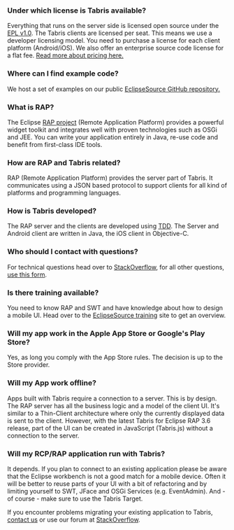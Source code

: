 ### Under which license is Tabris available?

Everything that runs on the server side is licensed open source under the [EPL v1.0](https://eclipse.org/org/documents/epl-v10.php). The Tabris clients are licensed per seat. This means we use a developer licensing model. You need to purchase a license for each client platform (Android/iOS). We also offer an enterprise source code license for a flat fee. [Read more about pricing here.](https://eclipsesource.com/en/products/tabris/pricing/)

### Where can I find example code?

We host a set of examples on our public [EclipseSource GitHub repository.](https://github.com/eclipsesource/tabris-demos)

### What is RAP?

The Eclipse [RAP project](https://eclipse.org/rap/) (Remote Application Platform) provides a powerful widget toolkit and integrates well with proven technologies such as OSGi and JEE. You can write your application entirely in Java, re-use code and benefit from first-class IDE tools.

### How are RAP and Tabris related?

RAP (Remote Application Platform) provides the server part of Tabris. It communicates using a JSON based protocol to support clients for all kind of platforms and programming languages.

### How is Tabris developed?

The RAP server and the clients are developed using [TDD](https://en.wikipedia.org/wiki/Test-driven_development). The Server and Android client are written in Java, the iOS client in Objective-C.

### Who should I contact with questions?

For technical questions head over to [StackOverflow](https://stackoverflow.com/search?q=tabris), for all other questions, [use this form](https://eclipsesource.com/about/contact-us/).

### Is there training available?

You need to know RAP and SWT and have knowledge about how to design a mobile UI. Head over to the [EclipseSource training](https://eclipsesource.com/services/training/) site to get an overview.

### Will my app work in the Apple App Store or Google's Play Store?

Yes, as long you comply with the App Store rules. The decision is up to the Store provider.

### Will my App work offline?

Apps built with Tabris require a connection to a server. This is by design. The RAP server has all the business logic and a model of the client UI. It's similar to a Thin-Client architecture where only the currently displayed data is sent to the client. However, with the latest Tabris for Eclipse RAP 3.6 release, part of the UI can be created in JavaScript (Tabris.js) without a connection to the server.

### Will my RCP/RAP application run with Tabris?

It depends. If you plan to connect to an existing application please be aware that the Eclipse workbench is not a good match for a mobile device. Often it will be better to reuse parts of your UI with a bit of refactoring and by limiting yourself to SWT, JFace and OSGi Services (e.g. EventAdmin). And - of course - make sure to use the Tabris Target.

If you encounter problems migrating your existing application to Tabris, [contact us](https://eclipsesource.com/about/contact-us/) or use our forum at [StackOverflow](https://stackoverflow.com/search?q=tabris).
